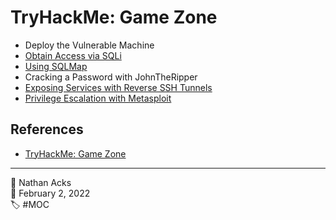 # TryHackMe: Game Zone

* Deploy the Vulnerable Machine
* [Obtain Access via SQLi](../log/2022-02-02-tryhackme-web-fundamentals-supplements.md)
* [Using SQLMap](../log/2022-02-02-tryhackme-web-fundamentals-supplements.md)
* Cracking a Password with JohnTheRipper
* [Exposing Services with Reverse SSH Tunnels](../log/2022-02-02-tryhackme-web-fundamentals-supplements.md)
* [Privilege Escalation with Metasploit](../log/2022-02-02-tryhackme-web-fundamentals-supplements.md)

## References

* [TryHackMe: Game Zone](https://tryhackme.com/room/gamezone)

- - - -

👤 Nathan Acks  
📅 February 2, 2022  
🏷️ #MOC
